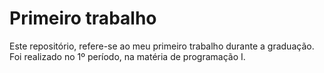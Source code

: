 # Primeiro trabalho

Este repositório, refere-se ao meu primeiro trabalho durante a graduação. Foi realizado no 1º período, na matéria de programação I.
